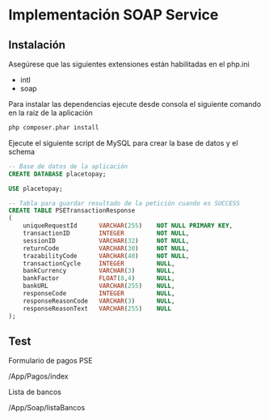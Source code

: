 # Implementación SOAP Service

## Instalación

Asegúrese que las siguientes extensiones están habilitadas en el php.ini

- intl
- soap

Para instalar las dependencias ejecute desde consola el siguiente comando en la raíz de la aplicación

```bash
php composer.phar install
```

Ejecute el siguiente script de MySQL para crear la base de datos y el schema

```sql
-- Base de datos de la aplicación
CREATE DATABASE placetopay;

USE placetopay;

-- Tabla para guardar resultado de la petición cuando es SUCCESS
CREATE TABLE PSETransactionResponse
(
	uniqueRequestId      VARCHAR(255)    NOT NULL PRIMARY KEY,
	transactionID        INTEGER         NOT NULL,
	sessionID            VARCHAR(32)     NOT NULL,
	returnCode           VARCHAR(30)     NOT NULL,
	trazabilityCode      VARCHAR(40)     NOT NULL,
	transactionCycle     INTEGER         NULL,
	bankCurrency         VARCHAR(3)      NULL,
	bankFactor           FLOAT(8,4)      NULL,
	bankURL              VARCHAR(255)    NULL,
	responseCode         INTEGER         NULL,
	responseReasonCode   VARCHAR(3)      NULL,
	responseReasonText   VARCHAR(255)    NULL
);
```

## Test

Formulario de pagos PSE

/App/Pagos/index

Lista de bancos

/App/Soap/listaBancos